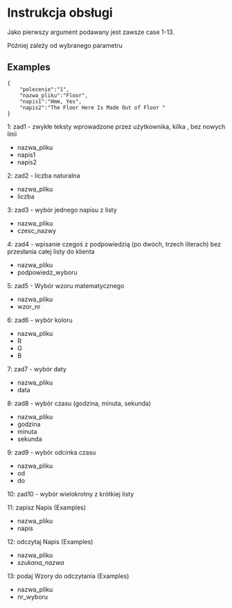 # Instrukcja obsługi
Jako pierwszy argument podawany jest zawsze case 1-13.

Później zależy od wybranego parametru

## Examples
```
{
    "polecenie":"1",
    "nazwa_pliku":"Floor",
    "napis1":"Hmm, Yes",
    "napis2":"The Floor Here Is Made Out of Floor "
}
```
1: zad1 - zwykłe teksty wprowadzone przez użytkownika, kilka , bez nowych linii
   * nazwa_pliku
   * napis1
   * napis2
  
2: zad2 - liczba naturalna
   * nazwa_pliku
   * liczba
   
3: zad3 - wybór jednego napisu z listy
   * nazwa_pliku
   * czesc_nazwy
   
4: zad4 - wpisanie czegoś z podpowiedzią (po dwóch, trzech literach) bez przesłania całej listy do
klienta
   * nazwa_pliku
   * podpowiedz_wyboru
   
5: zad5 - Wybór wzoru matematycznego
   * nazwa_pliku
   * wzor_nr
   
6: zad6 - wybór koloru
   * nazwa_pliku
   * R
   * G
   * B
   
7: zad7 - wybór daty
   * nazwa_pliku
   * data
   
8: zad8 - wybór czasu (godzina, minuta, sekunda)
   * nazwa_pliku
   * godzina
   * minuta
   * sekunda
   
9: zad9 - wybór odcinka czasu
   * nazwa_pliku
   * od
   * do
   
10: zad10 - wybór wielokrotny z krótkiej listy


11: zapisz Napis (Examples)
   * nazwa_pliku
   * napis
   
12: odczytaj Napis (Examples)
   * nazwa_pliku
   * *szukana_nazwa*
   
13: podaj Wzory do odczytania (Examples)
   * nazwa_pliku
   * nr_wyboru
  
